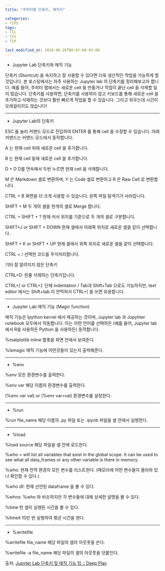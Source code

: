 ```yaml
---
title: "주피터랩 단축키, 매직키"

categories:
- TIPS
tags:
- TIL
- TIS
- TIP

last_modified_at: 2020-08-26T08:07:00-05:00
---
```


* Jupyter Lab 단축키와 매직 기능

단축키 (Shortcut) 을 숙지하고 잘 사용할 수 있다면 더욱 생산적인 작업을 가능하게 할 것입니다. 본 포스팅에서는 자주 사용하는 Jupyter lab 의 단축키를 정리해보고자 합니다. 예를 들어, 주피터 랩에서는 새로운 cell 을 만들거나 작업이 끝난 cell 을 삭제할 일이 많습니다. 단축키를 사용하면, 단축키를 사용하지 않고 키보드를 통해 새로운 cell 을 추가하고 삭제하는 것보다 훨씬 빠르게 작업을 할 수 있습니다. 그리고 외우는데 시간이 오래걸리지도 않습니다!


---

* Jupyter Lab의 단축키

ESC  를 눌러 커맨드 모드로 진입하여 ENTER 를 통해 cell 을 수정할 수 있습니다. 아래 커맨드는 커맨드 모드에서 동작합니다. 

A 는 현재 cell 위에 새로운 cell 을 추가합니다.

B 는 현재 cell 밑에 새로운 cell 을 추가합니다.

D + D D를 연속해서 두번 누르면 현재 cell 을 삭제합니다. 

M 은 Markdown 셀로 변환하며, Y 는 Code 셀로 변환하고  R 은 Raw Cell 로 변환합니다.

CTRL + B 화면을 더 크게 사용할 수 있습니다. 왼쪽 파일 탐색기가 사라집니다.

SHIFT + M 두 개의 셀을 한개의 셀로 Merge 합니다.

CTRL + SHIFT + ? 현재 커서 위치를 기준으로 두 개의 셀로 구분합니다. 

SHIFT+J or SHIFT + DOWN 현재 셀에서 아래쪽 위치로 새로운 셀을 같이 선택합니다. 

SHIFT + K or SHIFT + UP 현재 셀에서 위쪽 위치로 새로운 셀을 같이 선택합니다. 

CTRL + / 선택한 코드를 주석처리합니다.

기타 잘 알려지지 않은 단축키

CTRL+D: 한줄 삭제하는 단축키입니다. 

CTRL+[ or CTRL+]: 단체 indentation / Tab과 Shift+Tab 으로도 가능하지만, text editor 에서는 Shift+tab 이 안먹혀서 CTRL+[ 을 쓰면 유용합니다.  

---

* Jupyter Lab 매직 기능 (Magic function)

매직 기능은 Ipython kernel 에서 제공하는 것이며, Jupyter lab 과 Jupyhter notebook 모두에서 작동합니다. 이는 어떤 언어를 선택하든 (예를 들어, Jupyter lab 에서 R을 사용하든 Python 을 사용하든) 동작합니다.


%matplotlib inline 플롯을 화면 안에서 보여준다.

%lsmagic 매직 기능에 어떤것들이 있는지 출력해준다. 

---

* %env 


%env 모든 환경변수를 출력한다.

%env var 해당 이름의 환경변수를 출력한다.

(%env var val) or (%env var=val) 환경변수를 설정한다.

---

* %run 


%run file_name 해당 이름의 .py 파일 또는 .ipynb 파일을 셀 안에서 실행한다. 

---

* %load 


%load source 해당 파일을 셀 안에 로드한다.

%who = will list all variables that exist in the global scope. It can be used to see what all data_frames or any other variable is there in memory. 

%who: 현재 전역 환경의 모든 변수를 리스트한다. (메모리에 어떤 변수들이 올라와 있나 확인할 수 있다.)

%who df: 현재 선언된 dataframe 을 볼 수 있다. 

%whos: %who 와 비슷하지만 각 변수들에 대해 상세한 설명을 볼 수 있다. 

%time 한 셀이 실행된 시간을 볼 수 있다. 

%timeit 10만 번 실행하여 평균 시간을 잰다. 

---

* %writefile 



%writefile file_name 해당 파일의 셀의 아웃풋을 쓴다.

%writefile -a file_name 해당 파일의 셀의 아웃풋을 덧붙인다.


출처: [Jupyter Lab 단축키 및 매직 기능 팁 :: Deep Play](https://3months.tistory.com/392)
